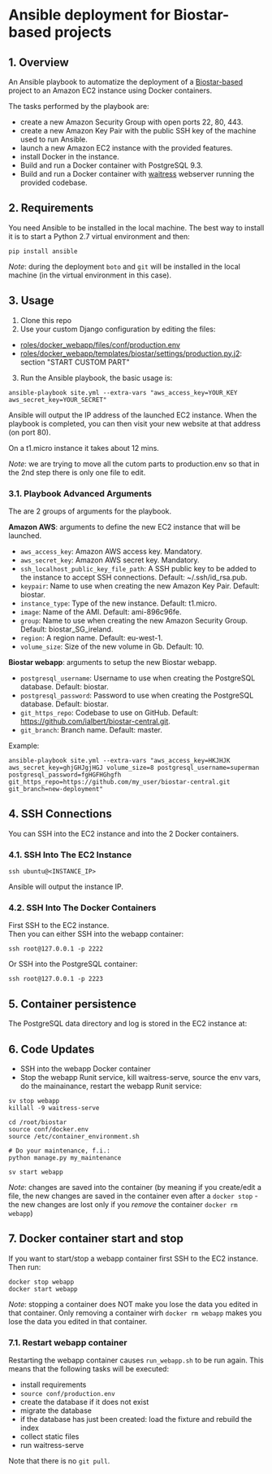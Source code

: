 # Ansible deployment for Biostar-based projects

## 1. Overview
An Ansible playbook to automatize the deployment of a [Biostar-based](https://github.com/ialbert/biostar-central) project to an Amazon EC2 instance using Docker containers.

The tasks performed by the playbook are:

- create a new Amazon Security Group with open ports 22, 80, 443.
- create a new Amazon Key Pair with the public SSH key of the machine used to run Ansible.
- launch a new Amazon EC2 instance with the provided features.
- install Docker in the instance.
- Build and run a Docker container with PostgreSQL 9.3.
- Build and run a Docker container with [waitress](http://waitress.readthedocs.org/en/latest/) webserver running the provided codebase. 

## 2. Requirements
You need Ansible to be installed in the local machine.
The best way to install it is to start a Python 2.7 virtual environment and then:
```
pip install ansible
```

*Note*: during the deployment `boto` and `git` will be installed in the local machine (in the virtual environment in this case).

## 3. Usage
1. Clone this repo
2. Use your custom Django configuration by editing the files:
  - [roles/docker_webapp/files/conf/production.env](https://github.com/nimiq/ansible-biostar/blob/master/roles/docker_webapp/files/conf/production.env)
  - [roles/docker_webapp/templates/biostar/settings/production.py.j2](https://github.com/nimiq/ansible-biostar/blob/master/roles/docker_webapp/templates/biostar/settings/production.py.j2): section "START CUSTOM PART"
3. Run the Ansible playbook, the basic usage is:
```
ansible-playbook site.yml --extra-vars "aws_access_key=YOUR_KEY aws_secret_key=YOUR_SECRET"
```


Ansible will output the IP address of the launched EC2 instance.
When the playbook is completed, you can then visit your new website at that address (on port 80).

On a t1.micro instance it takes about 12 mins.

*Note*: we are trying to move all the cutom parts to production.env so that in the 2nd step there is only one file to edit.

### 3.1. Playbook Advanced Arguments
The are 2 groups of arguments for the playbook.

**Amazon AWS**: arguments to define the new EC2 instance that will be launched.

- `aws_access_key`: Amazon AWS access key. Mandatory.
- `aws_secret_key`: Amazon AWS secret key. Mandatory.
- `ssh_localhost_public_key_file_path`: A SSH public key to be added to the instance to accept SSH connections. Default: ~/.ssh/id_rsa.pub.
- `keypair`: Name to use when creating the new Amazon Key Pair. Default: biostar.
- `instance_type`: Type of the new instance. Default: t1.micro.
- `image`: Name of the AMI. Default: ami-896c96fe. 
- `group`: Name to use when creating the new Amazon Security Group. Default: biostar_SG_ireland. 
- `region`: A region name. Default: eu-west-1.
- `volume_size`: Size of the new volume in Gb. Default: 10.

**Biostar webapp**: arguments to setup the new Biostar webapp.

- `postgresql_username`: Username to use when creating the PostgreSQL database. Default: biostar.
- `postgresql_password`: Password to use when creating the PostgreSQL database. Default: biostar.
- `git_https_repo`: Codebase to use on GitHub. Default: https://github.com/ialbert/biostar-central.git.
- `git_branch`: Branch name. Default: master.

Example:
```
ansible-playbook site.yml --extra-vars "aws_access_key=HKJHJK aws_secret_key=ghjGHJgjHGJ volume_size=8 postgresql_username=superman postgresql_password=fgHGFHGhgfh git_https_repo=https://github.com/my_user/biostar-central.git git_branch=new-deployment"
```

## 4. SSH Connections
You can SSH into the EC2 instance and into the 2 Docker containers.

### 4.1. SSH Into The EC2 Instance
```
ssh ubuntu@<INSTANCE_IP>
```
Ansible will output the instance IP.

### 4.2. SSH Into The Docker Containers
First SSH to the EC2 instance.  
Then you can either SSH into the webapp container:  
```
ssh root@127.0.0.1 -p 2222
```
Or SSH into the PostgreSQL container:  
```
ssh root@127.0.0.1 -p 2223
```

## 5. Container persistence
The PostgreSQL data directory and log is stored in the EC2 instance at: 

## 6. Code Updates
- SSH into the webapp Docker container
- Stop the webapp Runit service, kill waitress-serve, source the env vars, do the mainainance, restart the webapp Runit service:
```
sv stop webapp
killall -9 waitress-serve

cd /root/biostar
source conf/docker.env
source /etc/container_environment.sh

# Do your maintenance, f.i.:
python manage.py my_maintenance

sv start webapp
```
*Note*: changes are saved into the container (by meaning if you create/edit a file, the new changes are saved in the container even after a `docker stop` - the new changes are lost only if you *remove* the container `docker rm webapp`)

## 7. Docker container start and stop
If you want to start/stop a webapp container first SSH to the EC2 instance.  
Then run:
```
docker stop webapp
docker start webapp
```

*Note*: stopping a container does NOT make you lose the data you edited in that container. Only removing a container wirh `docker rm webapp` makes you lose the data you edited in that container.

### 7.1. Restart webapp container
Restarting the webapp container causes `run_webapp.sh` to be run again.
This means that the following tasks will be executed:
- install requirements
- `source conf/production.env`
- create the database if it does not exist
- migrate the database
- if the database has just been created: load the fixture and rebuild the index
- collect static files
- run waitress-serve

Note that there is no `git pull`.
